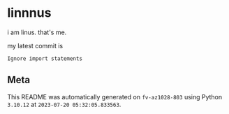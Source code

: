 # linnnus

i am linus. that's me.

my latest commit is

```
Ignore import statements
```

## Meta

This README was automatically generated on `fv-az1028-803` using Python
`3.10.12` at `2023-07-20 05:32:05.833563`.
